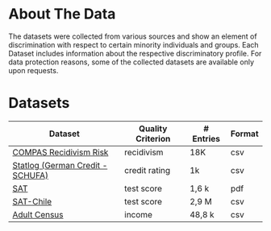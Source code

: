 # About The Data

The datasets were collected from various sources and show an element of discrimination with respect to certain minority individuals and groups. Each Dataset includes information about the respective discriminatory profile. For data protection reasons, some of the collected datasets are available only upon requests.


<h1><a name ="datasets"> Datasets </a></h1>

| Dataset                          	                            | Quality Criterion 	| # Entries 	| Format |
|----------------------------------	                            |-------------------	|-----------	|--------|
| [COMPAS Recidivism Risk](/Datasets/Compas.html)           	| recidivism        	| 18K    	    | csv |
| [Statlog (German Credit -SCHUFA)](/Datasets/Schufa.html) 	| credit rating     	| 1k        	| csv |
| [SAT](Pages/Datasets/SAT.html)                              	| test score        	| 1,6 k 	    | pdf |
| [SAT-Chile](/Datasets/SATChile.html)                       | test score            | 2,9 M         | csv |
| [Adult Census ](/Datasets/censusincome.html)               | income                | 48,8 k        | csv |

